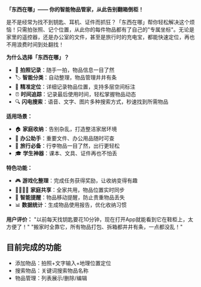 **「东西在哪」—— 你的智能物品管家，从此告别翻箱倒柜！**

是不是经常为找不到钥匙、耳机、证件而抓狂？「东西在哪」帮你轻松解决这个烦恼！只需拍张照、记个位置，从此你的每件物品都有了自己的"专属坐标"。无论是家里的遥控器，还是办公室的文件，甚至是旅行时的充电宝，都能快速定位，再也不用浪费时间到处翻找！

**为什么选择「东西在哪」？**

- 📸 **拍照记录**：随手一拍，物品信息一目了然
- 🏷️ **智能分类**：自动整理，物品管理井井有条
- 📍 **精准定位**：详细记录物品位置，支持多层空间标注
- ⏰ **时间追踪**：记录最后使用时间，轻松掌握物品动态
- 🔍 **闪电搜索**：语音、文字、图片多种搜索方式，秒速找到所需物品

**适用场景：**

- 🏠 **家庭收纳**：告别杂乱，打造整洁家居环境
- 🏢 **办公助手**：重要文件、办公用品随时可查
- 🧳 **旅行必备**：行李物品一目了然，出行更轻松
- 🎓 **学生神器**：课本、文具、证件再也不怕丢

**特色功能：**

- 🎮 **游戏化整理**：完成任务获得奖励，让收纳变得有趣
- 👨‍👩‍👧‍👦 **家庭共享**：全家共用，物品位置实时同步
- 🔔 **智能提醒**：物品移动提醒，防止贵重物品丢失
- 📊 **数据统计**：生成物品使用报告，优化收纳习惯

**用户评价：**
"以前每天找钥匙要花10分钟，现在打开App就能看到它在鞋柜上，太方便了！"
"搬家时全靠它，所有物品打包、拆箱都井井有条，一点都没乱！"

## 目前完成的功能

- 添加物品：拍照+文字输入+地理位置定位
- 搜索物品：关键词搜索物品名称
- 物品管理：列表展示/删除/编辑